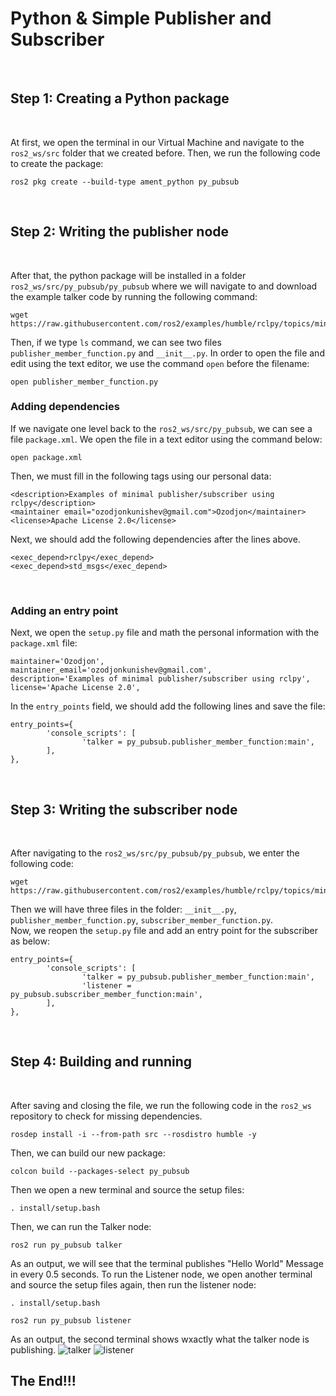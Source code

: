 # Python & Simple Publisher and Subscriber

<br />

## Step 1: Creating a Python package

<br />

At first, we open the terminal in our Virtual Machine and navigate to the ```ros2_ws/src``` folder that we created before. Then, we run the following code to create the package:
```
ros2 pkg create --build-type ament_python py_pubsub
```

<br />

## Step 2: Writing the publisher node

<br />

After that, the python package will be installed in a folder ```ros2_ws/src/py_pubsub/py_pubsub``` where we will navigate to and download the example talker code by running the following command:
```
wget https://raw.githubusercontent.com/ros2/examples/humble/rclpy/topics/minimal_publisher/examples_rclpy_minimal_publisher/publisher_member_function.py
```
Then, if we type ```ls``` command, we can see two files ```publisher_member_function.py``` and ```__init__.py```. In order to open the file and edit using the text editor, we use the command ```open``` before the filename:
```
open publisher_member_function.py
```

### Adding dependencies
If we navigate one level back to the ```ros2_ws/src/py_pubsub```, we can see a file ```package.xml```. We open the file in a text editor using the command below:
```
open package.xml
```
Then, we must fill in the following tags using our personal data:
```
<description>Examples of minimal publisher/subscriber using rclpy</description>
<maintainer email="ozodjonkunishev@gmail.com">Ozodjon</maintainer>
<license>Apache License 2.0</license>
```
Next, we should add the following dependencies after the lines above.
```
<exec_depend>rclpy</exec_depend>
<exec_depend>std_msgs</exec_depend>
```

<br />

### Adding an entry point
Next, we open the ```setup.py``` file and math the personal information with the ```package.xml``` file:
```
maintainer='Ozodjon',
maintainer_email='ozodjonkunishev@gmail.com',
description='Examples of minimal publisher/subscriber using rclpy',
license='Apache License 2.0',
```
In the ```entry_points``` field, we should add the following lines and save the file:
```
entry_points={
        'console_scripts': [
                'talker = py_pubsub.publisher_member_function:main',
        ],
},
```

<br />

## Step 3: Writing the subscriber node

<br />

After navigating to the ```ros2_ws/src/py_pubsub/py_pubsub```, we enter the following code:
```
wget https://raw.githubusercontent.com/ros2/examples/humble/rclpy/topics/minimal_subscriber/examples_rclpy_minimal_subscriber/subscriber_member_function.py
```
Then we will have three files in the folder: ```__init__.py```, ```publisher_member_function.py```, ```subscriber_member_function.py```.<br />
Now, we reopen the ```setup.py``` file and add an entry point for the subscriber as below:
```
entry_points={
        'console_scripts': [
                'talker = py_pubsub.publisher_member_function:main',
                'listener = py_pubsub.subscriber_member_function:main',
        ],
},
```

<br />

## Step 4: Building and running

<br />

After saving and closing the file, we run the following code in the ```ros2_ws``` repository to check for missing dependencies.
```
rosdep install -i --from-path src --rosdistro humble -y
```
Then, we can build our new package:
```
colcon build --packages-select py_pubsub
```
Then we open a new terminal and source the setup files:
```
. install/setup.bash
```
Then, we can run the Talker node:
```
ros2 run py_pubsub talker
```
As an output, we will see that the terminal publishes "Hello World" Message in every 0.5 seconds. To run the Listener node, we open another terminal and source the setup files again, then run the listener node:
```
. install/setup.bash
```
```
ros2 run py_pubsub listener
```
As an output, the second terminal shows wxactly what the talker node is publishing.
![talker](https://user-images.githubusercontent.com/90167023/192698866-2a130d95-6534-4f8b-ae20-66c85e0340b4.png)
![listener](https://user-images.githubusercontent.com/90167023/192699020-a675662c-f6e5-4c0d-8224-1cffdfd0ab65.png)


## The End!!!
